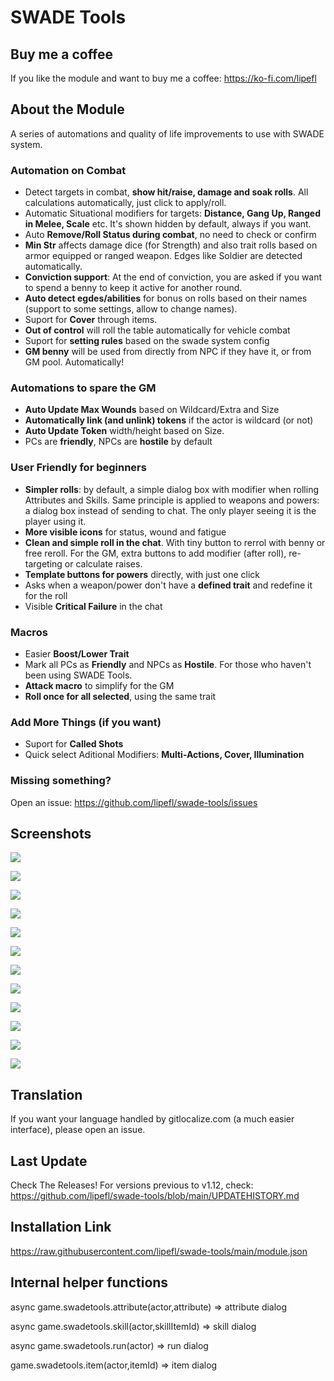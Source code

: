 # SWADE Tools

## Buy me a coffee
If you like the module and want to buy me a coffee: https://ko-fi.com/lipefl

## About the Module
A series of automations and quality of life improvements to use with SWADE system.

### Automation on Combat
- Detect targets in combat, **show hit/raise, damage and soak rolls**. All calculations automatically, just click to apply/roll.
- Automatic Situational modifiers for targets: **Distance, Gang Up, Ranged in Melee, Scale** etc. It's shown hidden by default, always if you want.
- Auto **Remove/Roll Status during combat**, no need to check or confirm
- **Min Str** affects damage dice (for Strength) and also trait rolls based on armor equipped or ranged weapon. Edges like Soldier are detected automatically.
- **Conviction support**: At the end of conviction, you are asked if you want to spend a benny to keep it active for another round.
- **Auto detect egdes/abilities** for bonus on rolls based on their names (support to some settings, allow to change names).
- Suport for **Cover** through items.
- **Out of control** will roll the table automatically for vehicle combat
- Suport for **setting rules** based on the swade system config
- **GM benny** will be used from directly from NPC if they have it, or from GM pool. Automatically!

### Automations to spare the GM
- **Auto Update Max Wounds** based on Wildcard/Extra and Size
- **Automatically link (and unlink) tokens** if the actor is wildcard (or not)
- **Auto Update Token** width/height based on Size.
- PCs are **friendly**, NPCs are **hostile** by default

### User Friendly for beginners
- **Simpler rolls**: by default, a simple dialog box with modifier when rolling Attributes and Skills. Same principle is applied to weapons and powers: a dialog box instead of sending to chat. The only player seeing it is the player using it.
- **More visible icons** for status, wound and fatigue
- **Clean and simple roll in the chat**. With tiny button to rerrol with benny or free reroll. For the GM, extra buttons to add modifier (after roll), re-targeting or calculate raises.
- **Template buttons for powers** directly, with just one click
- Asks when a weapon/power don't have a **defined trait** and redefine it for the roll
- Visible **Critical Failure** in the chat 

### Macros
- Easier **Boost/Lower Trait**
- Mark all PCs as **Friendly** and NPCs as **Hostile**. For those who haven't been using SWADE Tools.
- **Attack macro** to simplify for the GM
- **Roll once for all selected**, using the same trait

### Add More Things (if you want)
- Suport for **Called Shots**
- Quick select Aditional Modifiers: **Multi-Actions, Cover, Illumination**

### Missing something?
Open an issue: https://github.com/lipefl/swade-tools/issues

## Screenshots
![](https://i.imgur.com/K94IRoK.jpg)

![](https://i.imgur.com/2Y5tLRv.jpg)

![](https://i.imgur.com/IHdNOCA.jpg)

![](https://i.imgur.com/9On5gNC.jpg)

![](https://i.imgur.com/ibkM5Fa.jpg)

![](https://i.imgur.com/2mWd5oI.jpg)

![](https://i.imgur.com/h71BtgJ.jpg)

![](https://i.imgur.com/xJRCMxe.jpg)

![](https://i.imgur.com/1Ld0v0X.jpg)

![](https://i.imgur.com/yl7yhZz.jpg)

![](https://i.imgur.com/D46Aybk.jpg)

![](https://i.imgur.com/BexudNg.jpg)

## Translation
If you want your language handled by gitlocalize.com (a much easier interface), please open an issue.

## Last Update
Check The Releases!
For versions previous to v1.12, check: https://github.com/lipefl/swade-tools/blob/main/UPDATEHISTORY.md

## Installation Link
https://raw.githubusercontent.com/lipefl/swade-tools/main/module.json

## Internal helper functions

async game.swadetools.attribute(actor,attribute)  => attribute dialog

async game.swadetools.skill(actor,skillItemId) => skill dialog

async game.swadetools.run(actor) => run dialog

game.swadetools.item(actor,itemId) => item dialog




